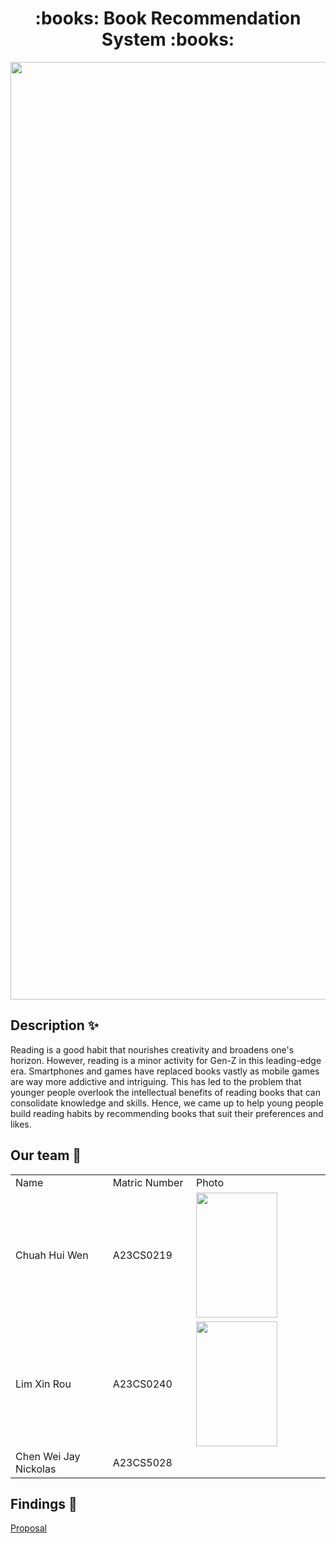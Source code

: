 <h1 align="center"> :books: Book Recommendation System :books: </h1>
<img src= "https://github.com/jjn7702/SECJ1023-PT2/assets/147809633/6f0a5d87-6569-4935-9278-3e145685baee" width="1500"></img>

## Description :sparkles:
Reading is a good habit that nourishes creativity and broadens one's horizon. However, reading is a minor activity for Gen-Z in this leading-edge era.  Smartphones and games have replaced books vastly as mobile games are way more addictive and intriguing. This has led to the problem that younger people overlook the intellectual benefits of reading books that can consolidate knowledge and skills. Hence, we came up to help young people build reading habits by recommending books that suit their preferences and likes.

## Our team :runner:
<table>
  <tr>
    <td width="250px">Name</td>
    <td width="150px">Matric Number</td>
    <td width="300px">Photo</td>
  </tr>
  <tr>
    <td>Chuah Hui Wen</td>
    <td>A23CS0219</td>
    <td><img src="https://github.com/jjn7702/SECJ1023-PT2/assets/147809633/571a73b5-f6fa-447e-bfb0-11a170451d11" height="200" width="130"></td>
  </tr>
  <tr>
    <td>Lim Xin Rou</td>
    <td>A23CS0240</td>
    <td><img src= https://github.com/jjn7702/SECJ1023-PT2/assets/133843320/bbc5124e-cbbc-4394-a80a-17a7d239dc73" height="200" width="130"></td>
  </tr>
  <tr>
    <td>Chen Wei Jay Nickolas</td>
    <td>A23CS5028</td>
    <td></td>
  </tr>
</table>

## Findings :mag_right:
<a href="https://github.com/jjn7702/SECJ1023-PT2/tree/main/Submission/sec08_23242/Bookworm/Proposal"> Proposal </a>
